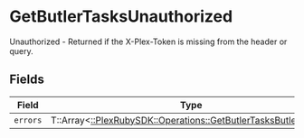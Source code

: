 # GetButlerTasksUnauthorized

Unauthorized - Returned if the X-Plex-Token is missing from the header or query.


## Fields

| Field                                                                                                                    | Type                                                                                                                     | Required                                                                                                                 | Description                                                                                                              |
| ------------------------------------------------------------------------------------------------------------------------ | ------------------------------------------------------------------------------------------------------------------------ | ------------------------------------------------------------------------------------------------------------------------ | ------------------------------------------------------------------------------------------------------------------------ |
| `errors`                                                                                                                 | T::Array<[::PlexRubySDK::Operations::GetButlerTasksButlerErrors](../../models/operations/getbutlertasksbutlererrors.md)> | :heavy_minus_sign:                                                                                                       | N/A                                                                                                                      |